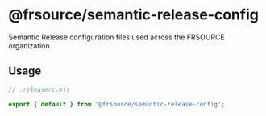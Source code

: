 # @frsource/semantic-release-config

Semantic Release configuration files used across the FRSOURCE organization.

## Usage

```js
// .releaserc.mjs

export { default } from '@frsource/semantic-release-config';
```
